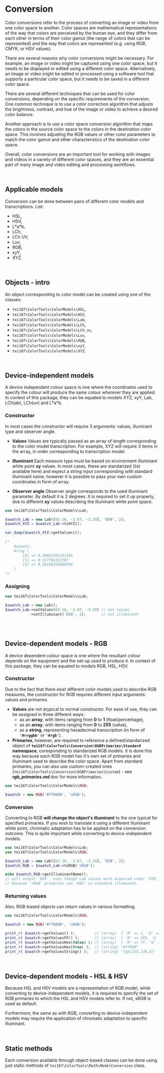# **Conversion**

Color conversions refer to the process of converting an image or video from one color space to another. Color spaces are mathematical representations of the way that colors are perceived by the human eye, and they differ from each other in terms of their color gamut (the range of colors that can be represented) and the way that colors are represented (e.g. using RGB, CMYK, or HSV values).

There are several reasons why color conversions might be necessary. For example, an image or video might be captured using one color space, but it needs to be displayed or edited using a different color space. Alternatively, an image or video might be edited or processed using a software tool that supports a particular color space, but it needs to be saved in a different color space.

There are several different techniques that can be used for color conversions, depending on the specific requirements of the conversion. One common technique is to use a color correction algorithm that adjusts the brightness, contrast, and hue of the image or video to achieve a desired color balance.

Another approach is to use a color space conversion algorithm that maps the colors in the source color space to the colors in the destination color space. This involves adjusting the RGB values or other color parameters to match the color gamut and other characteristics of the destination color space.

Overall, color conversions are an important tool for working with images and videos in a variety of different color spaces, and they are an essential part of many image and video editing and processing workflows.

<br>

## **Applicable models**

Conversion can be done between pairs of different color models and transcriptions. List:
* HSL,
* HSV,
* L\*a\*b,
* LCh,
* LCh UV,
* Luv,
* RGB,
* xyY,
* XYZ.

<br>

## **Objects - intro**

An object corresponding to color model can be created using one of the classes:
* `tei187\ColorTools\ColorModels\HSL`,
* `tei187\ColorTools\ColorModels\HSV`,
* `tei187\ColorTools\ColorModels\Lab`,
* `tei187\ColorTools\ColorModels\LCh`,
* `tei187\ColorTools\ColorModels\LCh_uv`,
* `tei187\ColorTools\ColorModels\Luv`,
* `tei187\ColorTools\ColorModels\RGB`,
* `tei187\ColorTools\ColorModels\xyY`,
* `tei187\ColorTools\ColorModels\XYZ`.

<br>

## **Device-independent models**

A device independent colour space is one where the coordinates used to specify the colour will produce the same colour wherever they are applied. In context of this package, they can be equated to models XYZ, xyY, Lab, LCh(ab), LCh(uv) and L\*a\*b.

### **Constructor**
In most cases the constructor will require 3 arguments: values, illuminant type and observer angle.

* **Values**
Values are typically passed as an array of length corresponding to the color model transcription. For example, XYZ will require 3 items in the array, in order corresponding to transcription model.

* **Illuminant**
Each measure type must be based on environment illuminant white point **xy** values. In most cases, these are standarized (list available here) and expect a string input corresponding with standard illuminant name, however it is possible to pass your own custom coordinates in form of array.

* **Observer angle**
Observer angle corresponds to the used illuminant parameter. By default it is 2 degrees. It is required to set it up properly, due to different **xy** values describing the illuminant white point space.

```php
use tei187\ColorTools\ColorModels\Lab;

$swatch_Lab = new Lab([63.16, -3.67, -3.29], 'D50', 2);
$swatch_XYZ = $swatch_Lab->toXYZ();

var_dump($swatch_XYZ->getValues());
    
/*
    Outputs: 
    Array (
        [X] => 0.29663765251165
        [Y] => 0.317792313707
        [Z] => 0.28166356809766
    )
*/
```

### **Assigning**
```php
use tei187\ColorTools\ColorModels\Lab;

$swatch_Lab = new Lab();
$swatch_Lab->setValues(63.16, -3.67, -3.29) // set values
           ->setIlluminant('D50', 2);       // set illuminant
    
```

<br>

## **Device-dependent models - RGB**

A device dependent colour space is one where the resultant colour depends on the equipment and the set-up used to produce it. In context of this package, they can be equated to models RGB, HSL, HSV.

### **Constructor**

Due to the fact that there exist different color models used to describe RGB measures, the constructor for RGB requires different input arguments: values and primaries. 
* **Values** are not atypical to normal constructor. For ease of use, they can be assigned in three different ways:
    * as an **array**, with items ranging from **0** to **1** (float/percentage),
    * as an **array**, with items ranging from **0** to **255** (value),
    * as a **string**, representing hexadecimal transcription (in form of **`'#rrggbb'`** or **`'#rgb'`**).
* **Primaries**, however, are required to reference a defined/standarized object of **`tei187\ColorTools\Conversion\RGBPrimaries\Standard` namespace**, coresponding to standarized RGB models. It is done this way because each RGB model has it's own set of primaries and illuminant used to describe the color space. Apart from standard primaries, you can also use custom-created ones (`tei187\ColorTools\Conversion\RGBPrimaries\Custom`) - see **_rgb_primaries.md_** doc for more information.

```php
use tei187\ColorTools\ColorModels\RGB;

$swatch = new RGB('#ff8800', 'sRGB');
```

### **Conversion**

Converting to RGB **will change the object's illuminant** to the one typical for specified primaries. If you wish to translate it using a different illuminant white point, chromatic adaptation has to be applied on the conversion outcome. This is quite important while converting to device-independent models.

```php
use tei187\ColorTools\ColorModels\Lab;
use tei187\ColorTools\ColorModels\RGB;

$swatch_Lab = new Lab([63.16, -3.67, -3.29], 'D50', 2);
$swatch_RGB = $swatch_Lab->toRGB('sRGB');

echo $swatch_RGB->getIlluminantName(); 
// will output 'D65', even though Lab values were acquired under 'D50', 
// because 'sRGB' primaries use 'D65' as standard illuminant.
```

### **Returning values**

Also, RGB-based objects can return values in various formatting.
```php
use tei187\ColorTools\ColorModels\RGB;

$swatch = new RGB('#ff8800', 'sRGB');

print_r( $swatch->getValues() );         // (array)  [ 'R' => 1, 'G' => 0.53333333333333, 'B' => 0 ]
print_r( $swatch->getValuesFF() );       // (array)  [ 'R' => 255, 'G' => 136, 'B' => 0 ]
print_r( $swatch->getValuesHex(false) ); // (array)  [ 'R' => ff, 'G' => 88, 'B' => 00 ]
print_r( $swatch->getValuesHex(true) );  // (string) "#ff880"
print_r( $swatch->getValuesString() );   // (string) "rgb(255,136,0)"
```

<br>

## **Device-dependent models - HSL & HSV**

Because HSL and HSV models are a representation of RGB model, while converting to device-independent models, it is required to specify the set of RGB primaries to which the HSL and HSV models refer to. If not, sRGB is used as default.

Furthermore, the same as with RGB, converting to device-independent models may require the application of chromatic adaptation to specific illuminant.

<br>

## **Static methods**
Each conversion available through object-based classes can be done using just static methods of `tei187\ColorTools\Math\ModelConversion` class.